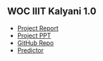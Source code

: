 ## WOC IIIT Kalyani 1.0

<ul>
  <li> <a href="https://github.com/ankit-kaushal/Winter-of-Code-IIIT-Kalyani-1.0/blob/main/Ankit%20Kaushal/WOC-Report_Ankit_Kaushal.pdf">Project Report</a> </li>
  <li> <a href="https://kpin.in/novid-ppt">Project PPT</a> </li>
  <li> <a href="https://github.com/V2dha/NOvid-20/">GitHub Repo</a> </li>
  <li> <a href="https://novid-predict.herokuapp.com/">Predictor</a> </li>
</ul>
